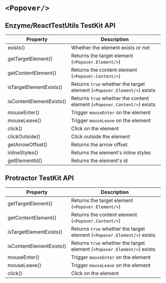 <!--
  TODO: remove this file when `<AutoTestKit/>` will work properly with `<Popover/>`
  -->

# `<Popover/>`

## Enzyme/ReactTestUtils TestKit API

| Property | Description |
| -------- | ----------- |
| exists() | Whether the element exists or not |
| getTargetElement() | Returns the target element (`<Popover.Element/>`) |
| getContentElement() | Returns the content element (`<Popover.Content/>`) |
| isTargetElementExists() | Returns `true` whether the target element (`<Popover.Element/>`) exists |
| isContentElementExists() | Returns `true` whether the content element (`<Popover.Content/>`) exists |
| mouseEnter() | Trigger `mouseEnter` on the element |
| mouseLeave() | Trigger `mouseLeave` on the element |
| click() | Click on the element |
| clickOutside() | Click outside the element |
| getArrowOffset() | Returns the arrow offset |
| inlineStyles() | Returns the element's inline styles |
| getElementId() | Returns the element's id |

## Protractor TestKit API

| Property | Description |
| -------- | ----------- |
| getTargetElement() | Returns the target element (`<Popover.Element/>`) |
| getContentElement() | Returns the content element (`<Popover.Content/>`) |
| isTargetElementExists() | Returns `true` whether the target element (`<Popover.Element/>`) exists |
| isContentElementExists() | Returns `true` whether the target element (`<Popover.Element/>`) exists |
| mouseEnter() | Trigger `mouseEnter` on the element |
| mouseLeave() | Trigger `mouseLeave` on the element |
| click() | Click on the element |
